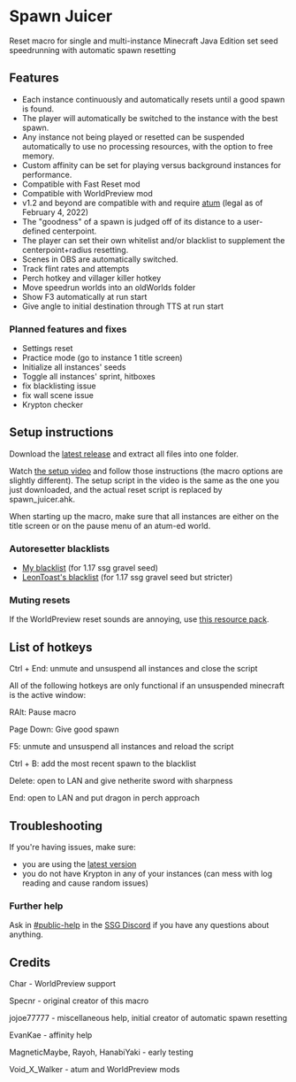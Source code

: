 # Spawn Juicer

Reset macro for single and multi-instance Minecraft Java Edition set seed speedrunning with automatic spawn resetting

## Features

- Each instance continuously and automatically resets until a good spawn is found.
- The player will automatically be switched to the instance with the best spawn.
- Any instance not being played or resetted can be suspended automatically to use no processing resources, with the option to free memory.
- Custom affinity can be set for playing versus background instances for performance.
- Compatible with Fast Reset mod
- Compatible with WorldPreview mod
- v1.2 and beyond are compatible with and require [atum] (legal as of February 4, 2022)
- The "goodness" of a spawn is judged off of its distance to a user-defined centerpoint.
- The player can set their own whitelist and/or blacklist to supplement the centerpoint+radius resetting.
- Scenes in OBS are automatically switched.
- Track flint rates and attempts
- Perch hotkey and villager killer hotkey
- Move speedrun worlds into an oldWorlds folder
- Show F3 automatically at run start
- Give angle to initial destination through TTS at run start

### Planned features and fixes
- Settings reset
- Practice mode (go to instance 1 title screen)
- Initialize all instances' seeds
- Toggle all instances' sprint, hitboxes
- fix blacklisting issue
- fix wall scene issue
- Krypton checker

## Setup instructions

Download the [latest release] and extract all files into one folder.

Watch [the setup video] and follow those instructions (the macro options are slightly different). The setup script in the video is the same as the one you just downloaded, and the actual reset script is replaced by spawn_juicer.ahk.

When starting up the macro, make sure that all instances are either on the title screen or on the pause menu of an atum-ed world.

### Autoresetter blacklists
- [My blacklist] (for 1.17 ssg gravel seed)
- [LeonToast's blacklist] (for 1.17 ssg gravel seed but stricter)

### Muting resets
If the WorldPreview reset sounds are annoying, use [this resource pack].

## List of hotkeys

Ctrl + End: unmute and unsuspend all instances and close the script

All of the following hotkeys are only functional if an unsuspended minecraft is the active window:

RAlt: Pause macro

Page Down: Give good spawn

F5: unmute and unsuspend all instances and reload the script

Ctrl + B: add the most recent spawn to the blacklist

Delete: open to LAN and give netherite sword with sharpness

End: open to LAN and put dragon in perch approach

## Troubleshooting

If you're having issues, make sure:
- you are using the [latest version]
- you do not have Krypton in any of your instances (can mess with log reading and cause random issues)

### Further help

Ask in [#public-help] in the [SSG Discord] if you have any questions about anything.

## Credits

Char - WorldPreview support

Specnr - original creator of this macro

jojoe77777 - miscellaneous help, initial creator of automatic spawn resetting

EvanKae - affinity help

MagneticMaybe, Rayoh, HanabiYaki - early testing

Void_X_Walker - atum and WorldPreview mods

  [latest release]: <https://github.com/pjagada/spawn-juicer/releases/latest>
  [latest version]: <https://github.com/pjagada/spawn-juicer/releases/latest>
  [the setup video]: <https://youtu.be/0xAHMW93MQw>
  [My blacklist]: <https://cdn.discordapp.com/attachments/846477312438566934/919571471737704508/blacklist.txt>
  [LeonToast's blacklist]: <https://cdn.discordapp.com/attachments/854508085422325770/859798746098696222/blacklist.txt>
  [atum]: <https://github.com/VoidXWalker/atum/releases/latest>
  [this resource pack]: <https://cdn.discordapp.com/attachments/755882336209338388/970560304763273297/mutesounds.zip>
  [#public-help]: <https://discord.com/channels/755878212571103392/861679137805434930>
  [SSG Discord]: <https://discord.gg/EFvygzt>
